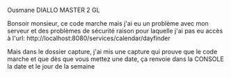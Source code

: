 Ousmane DIALLO MASTER 2 GL 

Bonsoir monsieur, ce code marche mais j'ai eu un problème avec mon serveur et des problèmes de sécurité raison pour laquelle j'ai pas eu accès à l'url: http://localhost:8080/services/calendar/dayfinder

Mais dans le dossier capture, j'ai mis une capture qui prouve que le code marche et que dès que vous mettez une date, ça renvoie dans la CONSOLE la date et le jour de la semaine
